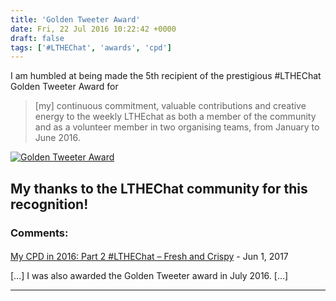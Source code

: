 ```yaml
---
title: 'Golden Tweeter Award'
date: Fri, 22 Jul 2016 10:22:42 +0000
draft: false
tags: ['#LTHEChat', 'awards', 'cpd']
---
```


I am humbled at being made the 5th recipient of the prestigious #LTHEChat Golden Tweeter Award for

> \[my\] continuous commitment, valuable contributions and creative energy to the weekly LTHEchat as both a member of the community and as a volunteer member in two organising teams, from January to June 2016.

[![Golden Tweeter Award](https://lthechat.files.wordpress.com/2015/01/lthechat-golden-tweeter-award.png)](https://lthechat.com/lthechat-awards)

My thanks to the LTHEChat community for this recognition!
---
### Comments:
#### 
[My CPD in 2016: Part 2 #LTHEChat &#8211; Fresh and Crispy](http://blog.cpjobling.me/2017/06/26/my-cpd-in-2016-part-2-lthechat/ "") - <time datetime="2017-06-26 20:35:56">Jun 1, 2017</time>

\[…\] I was also awarded the Golden Tweeter award in July 2016. \[…\]
<hr />
